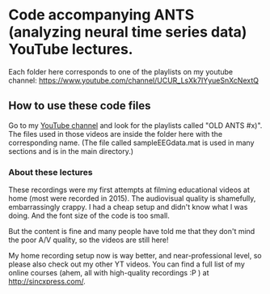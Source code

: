 # Code accompanying ANTS (analyzing neural time series data) YouTube lectures. 

Each folder here corresponds to one of the playlists on my youtube channel: https://www.youtube.com/channel/UCUR_LsXk7IYyueSnXcNextQ

## How to use these code files
Go to my [YouTube channel](https://www.youtube.com/channel/UCUR_LsXk7IYyueSnXcNextQ) and look for the playlists called "OLD ANTS #x)". The files used in those videos are inside the folder here with the corresponding name. (The file called sampleEEGdata.mat is used in many sections and is in the main directory.)
### About these lectures
These recordings were my first attempts at filming educational videos at home (most were recorded in 2015). The audiovisual quality is shamefully, embarrassingly crappy. I had a cheap setup and didn't know what I was doing. And the font size of the code is too small.

But the content is fine and many people have told me that they don't mind the poor A/V quality, so the videos are still here!

My home recording setup now is way better, and near-professional level, so please also check out my other YT videos. You can find a full list of my online courses (ahem, all with high-quality recordings :P  ) at http://sincxpress.com/.
